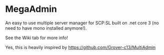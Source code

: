 # MegaAdmin
An easy to use multiple server manager for SCP:SL built on .net core 3 (no need to have mono installed anymore!).

See the Wiki tab for more info!

Yes, this is heavily inspired by https://github.com/Grover-c13/MultiAdmin
